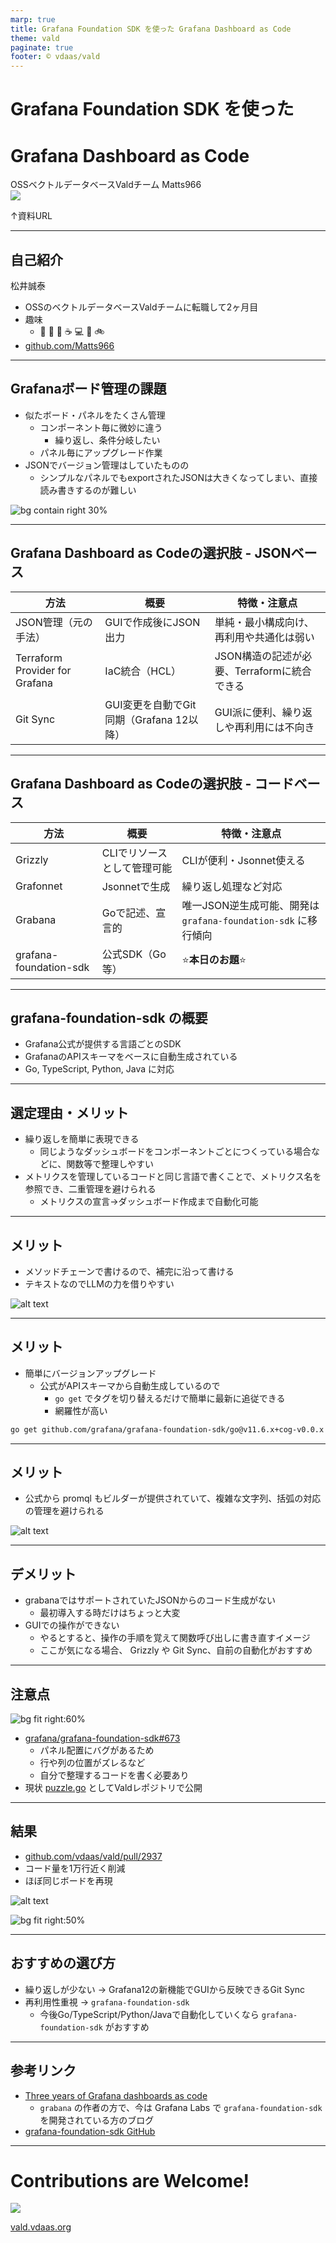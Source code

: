 ```yaml
---
marp: true
title: Grafana Foundation SDK を使った Grafana Dashboard as Code
theme: vald
paginate: true
footer: © vdaas/vald
---
```


# Grafana Foundation SDK を使った
# Grafana Dashboard as Code

<div class="center">
OSSベクトルデータベースValdチーム Matts966
</div>

<div class="center">
<img class="border" src="image-6.png" />
<p>↑資料URL</p>
</div>

---

## 自己紹介

松井誠泰
- OSSのベクトルデータベースValdチームに転職して2ヶ月目
- 趣味
  - 🍺 🍶 🥃 ☕️ 💻 📖 🚲
- [github.com/Matts966](https://github.com/Matts966)

---

## Grafanaボード管理の課題

- 似たボード・パネルをたくさん管理
  - コンポーネント毎に微妙に違う
    - 繰り返し、条件分岐したい
  - パネル毎にアップグレード作業
- JSONでバージョン管理はしていたものの
  - シンプルなパネルでもexportされたJSONは大きくなってしまい、直接読み書きするのが難しい

![bg contain right 30%](image-3.png)

---

## Grafana Dashboard as Codeの選択肢 - JSONベース

| 方法                           | 概要                                     | 特徴・注意点                                |
| ------------------------------ | ---------------------------------------- | ------------------------------------------- |
| JSON管理（元の手法）           | GUIで作成後にJSON出力                    | 単純・最小構成向け、再利用や共通化は弱い    |
| Terraform Provider for Grafana | IaC統合（HCL）                           | JSON構造の記述が必要、Terraformに統合できる |
| Git Sync                       | GUI変更を自動でGit同期（Grafana 12以降） | GUI派に便利、繰り返しや再利用には不向き     |

---

## Grafana Dashboard as Codeの選択肢 - コードベース

| 方法                   | 概要                        | 特徴・注意点                                                   |
| ---------------------- | --------------------------- | -------------------------------------------------------------- |
| Grizzly                | CLIでリソースとして管理可能 | CLIが便利・Jsonnet使える                                       |
| Grafonnet              | Jsonnetで生成               | 繰り返し処理など対応                                           |
| Grabana                | Goで記述、宣言的            | 唯一JSON逆生成可能、開発は `grafana-foundation-sdk` に移行傾向 |
| grafana-foundation-sdk | 公式SDK（Go等）             | ⭐️**本日のお題**⭐️                                               |

<!--
---

## Grafana Dashboard as Code の選択肢

- JSON 出力してマニフェスト手動管理 or 自前で自動化
- Terraform Provider for Grafana
- Git Sync
- Grizzly
- Grafonnet
- Grabana
- grafana-foundation-sdk ← 今日の本題

---

## JSON出力とマニフェスト管理

- GUIでダッシュボードを作成 → JSONエクスポートしてバージョン管理
- CIで自動反映も可能
- シンプルだが繰り返しや共通化に弱い

---

## Terraform Provider for Grafana

- Terraformでダッシュボード・データソースなどを管理
- 他のIaCと統一できる
- JSON構造を記述する形のため、編集性はやや低い

---

## Git Sync

- Grafana 12で登場した機能、この５月に発表された
- GUI操作の結果をそのままgitに同期
- 職人的に凝ったグラフをたくさん作り、繰り返しが少ない運用では一番いいかも

---

## Grizzly

- `grr` CLIで `diff`, `apply` 操作でマニフェストを使った管理が自動化できる
- 複数のGrafanaオブジェクト（アラート等）も管理可能
- Jsonnetも使える

---

## Grafonnet

- Jsonnetライブラリでの構成
- 記述量が少なく複雑な構成に対応可能
- Jsonnetで書きたいならこれ

---

## Grabana

- Goでダッシュボード構築（宣言的に書ける）
- 唯一JSONからコードを逆生成できる
- ただし作者は `grafana-foundation-sdk` に注力しており[新機能対応がされていない](https://github.com/K-Phoen/grabana/issues/264)

🔗 [Three years of Grafana dashboards as code](https://blog.kevingomez.fr/2023/03/07/three-years-of-grafana-dashboards-as-code/) -->

---

## grafana-foundation-sdk の概要

- Grafana公式が提供する言語ごとのSDK
- GrafanaのAPIスキーマをベースに自動生成されている
- Go, TypeScript, Python, Java に対応

---

## 選定理由・メリット

- 繰り返しを簡単に表現できる
  - 同じようなダッシュボードをコンポーネントごとにつくっている場合などに、関数等で整理しやすい
- メトリクスを管理しているコードと同じ言語で書くことで、メトリクス名を参照でき、二重管理を避けられる
  - メトリクスの宣言→ダッシュボード作成まで自動化可能

---

## メリット

- メソッドチェーンで書けるので、補完に沿って書ける
- テキストなのでLLMの力を借りやすい

![alt text](image-1.png)

---

## メリット

- 簡単にバージョンアップグレード
  - 公式がAPIスキーマから自動生成しているので
    - `go get` でタグを切り替えるだけで簡単に最新に追従できる
    - 網羅性が高い

```sh
go get github.com/grafana/grafana-foundation-sdk/go@v11.6.x+cog-v0.0.x
```

---

## メリット

- 公式から promql もビルダーが提供されていて、複雑な文字列、括弧の対応の管理を避けられる

![alt text](image-2.png)

---

## デメリット

- grabanaではサポートされていたJSONからのコード生成がない
  - 最初導入する時だけはちょっと大変
- GUIでの操作ができない
  - やるとすると、操作の手順を覚えて関数呼び出しに書き直すイメージ
  - ここが気になる場合、 Grizzly や Git Sync、自前の自動化がおすすめ

---

## 注意点

![bg fit right:60%](image.png)

- [grafana/grafana-foundation-sdk#673](https://github.com/grafana/grafana-foundation-sdk/issues/673)
  - パネル配置にバグがあるため
  - 行や列の位置がズレるなど
  - 自分で整理するコードを書く必要あり
- 現状 [puzzle.go](https://github.com/vdaas/vald/blob/main/hack/grafana/gen/src/puzzle.go) としてValdレポジトリで公開

---

## 結果

- [github.com/vdaas/vald/pull/2937](github.com/vdaas/vald/pull/2937)
- コード量を1万行近く削減
- ほぼ同じボードを再現

![alt text](image-4.png)

![bg fit right:50%](image-5.png)

---

## おすすめの選び方

- 繰り返しが少ない → Grafana12の新機能でGUIから反映できるGit Sync
- 再利用性重視 → `grafana-foundation-sdk`
  - 今後Go/TypeScript/Python/Javaで自動化していくなら `grafana-foundation-sdk` がおすすめ

---

## 参考リンク

- [Three years of Grafana dashboards as code](https://blog.kevingomez.fr/2023/03/07/three-years-of-grafana-dashboards-as-code/)
  - `grabana` の作者の方で、今は Grafana Labs で `grafana-foundation-sdk` を開発されている方のブログ
- [grafana-foundation-sdk GitHub](https://github.com/grafana/grafana-foundation-sdk)

---

# Contributions are Welcome!

<!-- [vald.vdaas.org](https://vald.vdaas.org)

![bg auto right](qr.png) -->

<div class="center">
  <img src="qr.png" />
  <p><a href="https://vald.vdaas.org">vald.vdaas.org</a></p>
</div>